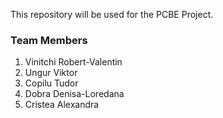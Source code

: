 This repository will be used for the PCBE Project.

### Team Members
1. Vinitchi Robert-Valentin
2. Ungur Viktor
3. Copilu Tudor
4. Dobra Denisa-Loredana
5. Cristea Alexandra
